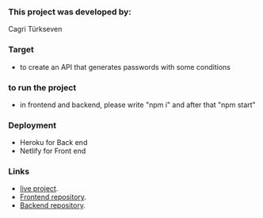### This project was developed by: 
 Cagri Türkseven
 
### Target
- to create an API that generates passwords with some conditions

### to run the project
  - in frontend and backend, please write "npm i" and after that "npm start"

### Deployment 
 - Heroku for Back end
 - Netlify for Front end

### Links
 - [live project](https://my-password-generator.netlify.app/).
 - [Frontend repository](https://github.com/CagriT/password-generator-challenge-frontend).
 - [Backend repository](https://github.com/CagriT/password-generator-challenge-backend).
